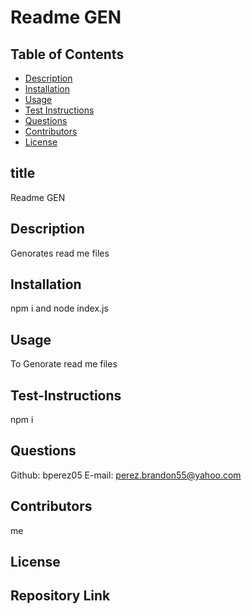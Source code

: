 # Readme GEN

  ## Table of Contents
  - [Description](#description)
  - [Installation](#installation)
  - [Usage](#usage)
  - [Test Instructions](#test-instructions)
  - [Questions](#questions)
  - [Contributors](#contributors)
  - [License](#license)
  
  ## title
  Readme GEN

  ## Description 
  Genorates read me files
  
  ## Installation
  npm i and node index.js
  
  ## Usage
  To Genorate read me files
  
  ## Test-Instructions
  npm i
  
  ## Questions
  Github: bperez05
  E-mail: perez.brandon55@yahoo.com
  
  ## Contributors
  me
  
  ## License

  ## Repository Link
  
  

